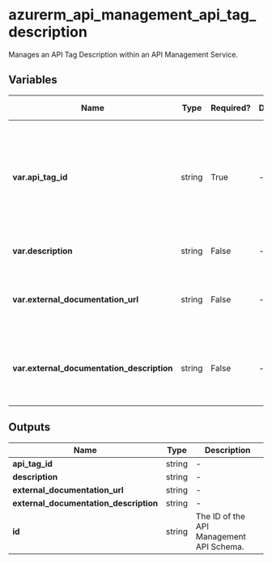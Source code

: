 # azurerm_api_management_api_tag_description

Manages an API Tag Description within an API Management Service.

## Variables

| Name | Type | Required? | Default  | possible values | Description |
| ---- | ---- | --------- | -------- | ----------- | ----------- |
| **var.api_tag_id** | string | True | -  |  -  | The The ID of the API Management API Tag. Changing this forces a new API Management API Tag Description to be created. | 
| **var.description** | string | False | -  |  -  | The description of the Tag. | 
| **var.external_documentation_url** | string | False | -  |  -  | The URL of external documentation resources describing the tag. | 
| **var.external_documentation_description** | string | False | -  |  -  | The description of the external documentation resources describing the tag. | 



## Outputs

| Name | Type | Description |
| ---- | ---- | --------- | 
| **api_tag_id** | string  | - | 
| **description** | string  | - | 
| **external_documentation_url** | string  | - | 
| **external_documentation_description** | string  | - | 
| **id** | string  | The ID of the API Management API Schema. | 